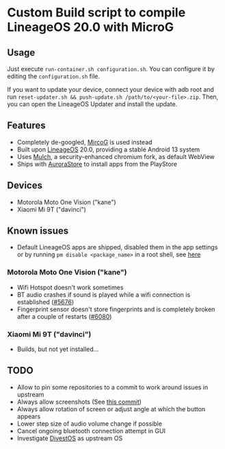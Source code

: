 # Custom Build script to compile LineageOS 20.0 with MicroG

## Usage
Just execute `run-container.sh configuration.sh`. You can configure it by editing the `configuration.sh` file.

If you want to update your device, connect your device with adb root and run `reset-updater.sh && push-update.sh /path/to/<your-file>.zip`. Then, you can open the LineageOS Updater and install the update.

## Features
- Completely de-googled, [MircoG](https://microg.org) is used instead
- Built upon [LineageOS](https://lineageos.org) 20.0, providing a stable Android 13 system
- Uses [Mulch](https://divestos.org/pages/our_apps#mulch), a security-enhanced chromium fork, as default WebView
- Ships with [AuroraStore](https://gitlab.com/AuroraOSS/AuroraStore) to install apps from the PlayStore

## Devices
- Motorola Moto One Vision ("kane")
- Xiaomi Mi 9T ("davinci")

## Known issues
- Default LineageOS apps are shipped, disabled them in the app settings or by running `pm disable <package_name>` in a root shell, see [here](https://android.stackexchange.com/a/56621)
### Motorola Moto One Vision ("kane")
- Wifi Hotspot doesn't work sometimes
- BT audio crashes if sound is played while a wifi connection is established ([#5676](https://gitlab.com/LineageOS/issues/android/-/issues/5676))
- Fingerprint sensor doesn't store fingerprints and is completely broken after a couple of restarts ([#6080](https://gitlab.com/LineageOS/issues/android/-/issues/6080))
### Xiaomi Mi 9T ("davinci")
- Builds, but not yet installed...

## TODO
- Allow to pin some repositories to a commit to work around issues in upstream
- Always allow screenshots (See [this commit](https://github.com/VarunS2002/Xposed-Disable-FLAG_SECURE/blob/main/app/src/main/java/com/varuns2002/disable_flag_secure/DisableFlagSecure.kt))
- Always allow rotation of screen or adjust angle at which the button appears
- Lower step size of audio volume change if possible
- Cancel ongoing bluetooth connection attempt in GUI
- Investigate [DivestOS](https://divestos.org/index.html) as upstream OS
